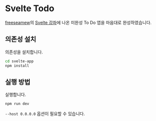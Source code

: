 
# Svelte Todo

[freeseamew](https://github.com/freeseamew)의 [Svelte 강좌](https://freeseamew.gitbook.io/svelte/5./todo-store-3-store)에 나온 미완성 To Do 앱을 마음대로 완성하였습니다.

## 의존성 설치

의존성을 설치합니다.

```bash
cd svelte-app
npm install
```

## 실행 방법

실행합니다.

```bash
npm run dev
```

`--host 0.0.0.0` 옵션이 필요할 수 있습니다.
